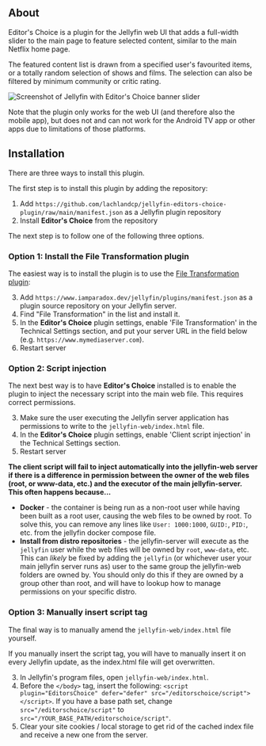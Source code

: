 ## About
Editor's Choice is a plugin for the Jellyfin web UI that adds a full-width slider to the main page to feature selected content, similar to the main Netflix home page.

The featured content list is drawn from a specified user's favourited items, or a totally random selection of shows and films. The selection can also be filtered by minimum community or critic rating.

![Screenshot of Jellyfin with Editor's Choice banner slider](https://github.com/lachlandcp/jellyfin-editors-choice-plugin/blob/main/example.png?raw=true)

Note that the plugin only works for the web UI (and therefore also the mobile app), but does not and can not work for the Android TV app or other apps due to limitations of those platforms.

## Installation
There are three ways to install this plugin.

The first step is to install this plugin by adding the repository:

1. Add `https://github.com/lachlandcp/jellyfin-editors-choice-plugin/raw/main/manifest.json` as a Jellyfin plugin repository
2. Install **Editor's Choice** from the repository

The next step is to follow one of the following three options.

### Option 1: Install the File Transformation plugin
The easiest way is to install the plugin is to use the [File Transformation plugin](https://github.com/IAmParadox27/jellyfin-plugin-file-transformation):

3. Add `https://www.iamparadox.dev/jellyfin/plugins/manifest.json` as a plugin source repository on your Jellyfin server.
4. Find "File Transformation" in the list and install it.
5. In the **Editor's Choice** plugin settings, enable 'File Transformation' in the Technical Settings section, and put your server URL in the field below (e.g. `https://www.mymediaserver.com`).
6. Restart server

### Option 2: Script injection
The next best way is to have **Editor's Choice** installed is to enable the plugin to inject the necessary script into the main web file. This requires correct permissions.

3. Make sure the user executing the Jellyfin server application has permissions to write to the `jellyfin-web/index.html` file.
4. In the **Editor's Choice** plugin settings, enable 'Client script injection' in the Technical Settings section.
5. Restart server

**The client script will fail to inject automatically into the jellyfin-web server if there is a difference in permission between the owner of the web files (root, or www-data, etc.) and the executor of the main jellyfin-server. This often happens because...**
* **Docker** - the container is being run as a non-root user while having been built as a root user, causing the web files to be owned by root. To solve this, you can remove any lines like `User: 1000:1000`, `GUID:`, `PID:`, etc. from the jellyfin docker compose file.
* **Install from distro repositories** - the jellyfin-server will execute as the `jellyfin` user while the web files will be owned by `root`, `www-data`, etc. This can *likely* be fixed by adding the `jellyfin` (or whichever user your main jellyfin server runs as) user to the same group the jellyfin-web folders are owned by. You should only do this if they are owned by a group other than root, and will have to lookup how to manage permissions on your specific distro.

### Option 3: Manually insert script tag
The final way is to manually amend the `jellyfin-web/index.html` file yourself.

If you manually insert the script tag, you will have to manually insert it on every Jellyfin update, as the index.html file will get overwritten.

3. In Jellyfin's program files, open `jellyfin-web/index.html`.
4. Before the `</body>` tag, insert the following: `<script plugin="EditorsChoice" defer="defer" src="/editorschoice/script"></script>`. If you have a base path set, change `src="/editorschoice/script"` to `src="/YOUR_BASE_PATH/editorschoice/script"`.
5. Clear your site cookies / local storage to get rid of the cached index file and receive a new one from the server.

